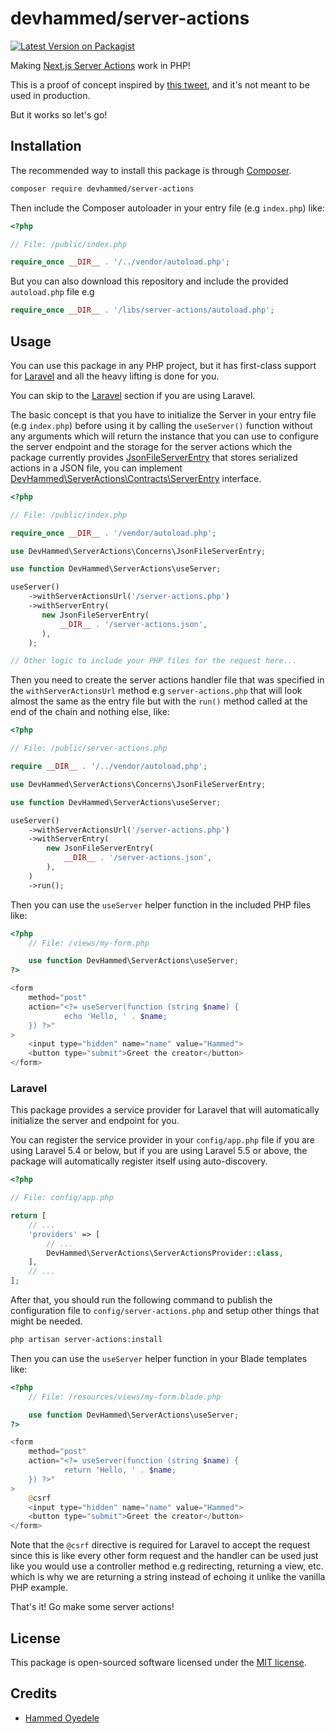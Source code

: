 # devhammed/server-actions

[![Latest Version on Packagist](https://img.shields.io/packagist/v/devhammed/server-actions.svg?style=flat-square)](https://packagist.org/packages/devhammed/server-actions)

Making [Next.js Server Actions](https://nextjs.org/docs/app/api-reference/functions/server-actions) work in PHP!

This is a proof of concept inspired by [this tweet](https://x.com/WebReflection/status/1717853489034932631?s=20), and it's not meant to be used in production.

But it works so let's go!

## Installation

The recommended way to install this package is through [Composer](https://getcomposer.org/).

```bash
composer require devhammed/server-actions
```

Then include the Composer autoloader in your entry file (e.g `index.php`) like:

```php
<?php

// File: /public/index.php

require_once __DIR__ . '/../vendor/autoload.php';
```

But you can also download this repository and include the provided `autoload.php` file e.g

```php
require_once __DIR__ . '/libs/server-actions/autoload.php';
```

## Usage

You can use this package in any PHP project, but it has first-class support for [Laravel](https://laravel.com) and all the heavy lifting is done for you.

You can skip to the [Laravel](#laravel) section if you are using Laravel.

The basic concept is that you have to initialize the Server in your entry file (e.g `index.php`) before using it by calling the `useServer()` function 
without any arguments which will return the instance that you can use to configure the server  endpoint and the storage for the server actions which the package currently provides
[JsonFileServerEntry](./src/Concerns/JsonFileServerEntry.php) that stores serialized actions in a JSON file, you can implement [DevHammed\ServerActions\Contracts\ServerEntry](./src/Contracts/ServerEntry.php) interface.

```php
<?php

// File: /public/index.php

require_once __DIR__ . '/vendor/autoload.php';

use DevHammed\ServerActions\Concerns\JsonFileServerEntry;

use function DevHammed\ServerActions\useServer;

useServer()
    ->withServerActionsUrl('/server-actions.php')
    ->withServerEntry(
       new JsonFileServerEntry(
           __DIR__ . '/server-actions.json',
       ),
    );

// Other logic to include your PHP files for the request here...
```

Then you need to create the server actions handler file that was specified in the `withServerActionsUrl` method e.g `server-actions.php` that will look
almost the same as the entry file but with the `run()` method called at the end of the chain and nothing else, like:

```php
<?php

// File: /public/server-actions.php

require __DIR__ . '/../vendor/autoload.php';

use DevHammed\ServerActions\Concerns\JsonFileServerEntry;

use function DevHammed\ServerActions\useServer;

useServer()
	->withServerActionsUrl('/server-actions.php')
	->withServerEntry(
		new JsonFileServerEntry(
			__DIR__ . '/server-actions.json',
		),
	)
	->run();
```

Then you can use the `useServer` helper function in the included PHP files like:

```php
<?php
    // File: /views/my-form.php

    use function DevHammed\ServerActions\useServer;
?>

<form
    method="post"
    action="<?= useServer(function (string $name) {
            echo 'Hello, ' . $name;
    }) ?>"
>
    <input type="hidden" name="name" value="Hammed">
    <button type="submit">Greet the creator</button>
</form>
```

### Laravel

This package provides a service provider for Laravel that will automatically initialize the server and endpoint for you.

You can register the service provider in your `config/app.php` file if you are using Laravel 5.4 or below, but if you are using Laravel 5.5 or above, the package will automatically register itself using auto-discovery.

```php
<?php

// File: config/app.php

return [
    // ...
    'providers' => [
        // ...
        DevHammed\ServerActions\ServerActionsProvider::class,
    ],
    // ...
];
```

After that, you should run the following command to publish the configuration file to `config/server-actions.php` and setup other things that might be needed.

```bash
php artisan server-actions:install
```

Then you can use the `useServer` helper function in your Blade templates like:

```php
<?php
    // File: /resources/views/my-form.blade.php

    use function DevHammed\ServerActions\useServer;
?>

<form
    method="post"
    action="<?= useServer(function (string $name) {
            return 'Hello, ' . $name;
    }) ?>"
>
    @csrf
    <input type="hidden" name="name" value="Hammed">
    <button type="submit">Greet the creator</button>
</form>
```

Note that the `@csrf` directive is required for Laravel to accept the request since this is like
every other form request and the handler can be used just like you would use a controller method e.g redirecting, returning a view, etc.
which is why we are returning a string instead of echoing it unlike the vanilla PHP example.

That's it! Go make some server actions!

## License

This package is open-sourced software licensed under the [MIT license](LICENSE.md).

## Credits

- [Hammed Oyedele](https://github.com/devhammed)